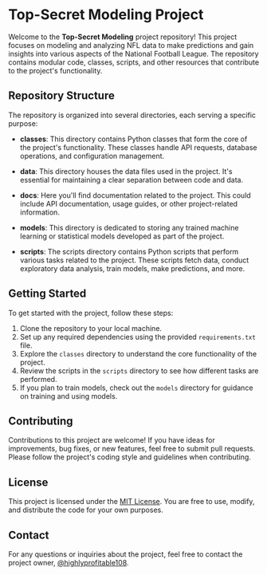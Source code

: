 # Top-Secret Modeling Project

Welcome to the **Top-Secret Modeling** project repository! This project focuses on modeling and analyzing NFL data to make predictions and gain insights into various aspects of the National Football League. The repository contains modular code, classes, scripts, and other resources that contribute to the project's functionality.

## Repository Structure

The repository is organized into several directories, each serving a specific purpose:

- **classes**: This directory contains Python classes that form the core of the project's functionality. These classes handle API requests, database operations, and configuration management.

- **data**: This directory houses the data files used in the project. It's essential for maintaining a clear separation between code and data.

- **docs**: Here you'll find documentation related to the project. This could include API documentation, usage guides, or other project-related information.

- **models**: This directory is dedicated to storing any trained machine learning or statistical models developed as part of the project.

- **scripts**: The scripts directory contains Python scripts that perform various tasks related to the project. These scripts fetch data, conduct exploratory data analysis, train models, make predictions, and more.

## Getting Started

To get started with the project, follow these steps:

1. Clone the repository to your local machine.
2. Set up any required dependencies using the provided `requirements.txt` file.
3. Explore the `classes` directory to understand the core functionality of the project.
4. Review the scripts in the `scripts` directory to see how different tasks are performed.
5. If you plan to train models, check out the `models` directory for guidance on training and using models.

## Contributing

Contributions to this project are welcome! If you have ideas for improvements, bug fixes, or new features, feel free to submit pull requests. Please follow the project's coding style and guidelines when contributing.

## License

This project is licensed under the [MIT License](LICENSE). You are free to use, modify, and distribute the code for your own purposes.

## Contact

For any questions or inquiries about the project, feel free to contact the project owner, [@highlyprofitable108](https://github.com/highlyprofitable108).

